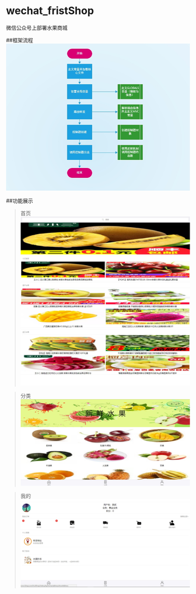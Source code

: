 # wechat_fristShop
微信公众号上部署水果商城

##框架流程
![](lct.jpg)

##功能展示
>首页
![](readme1.jpg)

>分类
![](readme3.jpg)

>我的
![](readme2.jpg)

